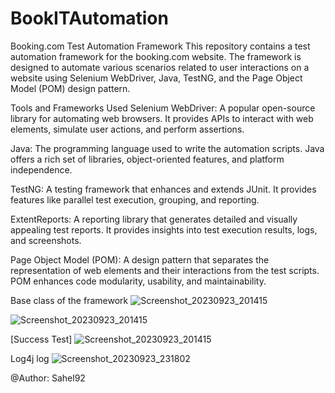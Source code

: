 # BookITAutomation

Booking.com Test Automation Framework
This repository contains a test automation framework for the booking.com website.
The framework is designed to automate various scenarios related to user interactions on a website using Selenium WebDriver, Java, TestNG, and the Page Object Model (POM) design pattern.

Tools and Frameworks Used
Selenium WebDriver: A popular open-source library for automating web browsers. It provides APIs to interact with web elements, simulate user actions, and perform assertions.

Java: The programming language used to write the automation scripts. Java offers a rich set of libraries, object-oriented features, and platform independence.

TestNG: A testing framework that enhances and extends JUnit. It provides features like parallel test execution, grouping, and reporting.

ExtentReports: A reporting library that generates detailed and visually appealing test reports. It provides insights into test execution results, logs, and screenshots.

Page Object Model (POM): A design pattern that separates the representation of web elements and their interactions from the test scripts. POM enhances code modularity, usability, and maintainability.

Base class of the framework
![Screenshot_20230923_201415](https://github.com/Sahel92/BookITAutomation/assets/125098911/eea2f42c-aa2d-40ef-9190-7dd6bb45a87f)


![Screenshot_20230923_201415](https://github.com/Sahel92/BookITAutomation/assets/125098911/48bbfc0d-5942-4906-ad31-07765a0139f5)

[Success Test]
![Screenshot_20230923_201415](https://github.com/Sahel92/BookITAutomation/assets/125098911/0e3ec2a2-dce9-4c0b-a496-04ed989c6381)

Log4j log
![Screenshot_20230923_231802](https://github.com/Sahel92/BookITAutomation/assets/125098911/73cd9ea2-c123-463f-a0dc-15b5383e2d2b)



@Author: Sahel92


